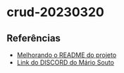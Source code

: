 # crud-20230320

## Referências

- [Melhorando o README do projeto](https://www.youtube.com/watch?v=yMRSDdifGW8)
- [Link do DISCORD do Mário Souto](mariosouto.com/discord)

